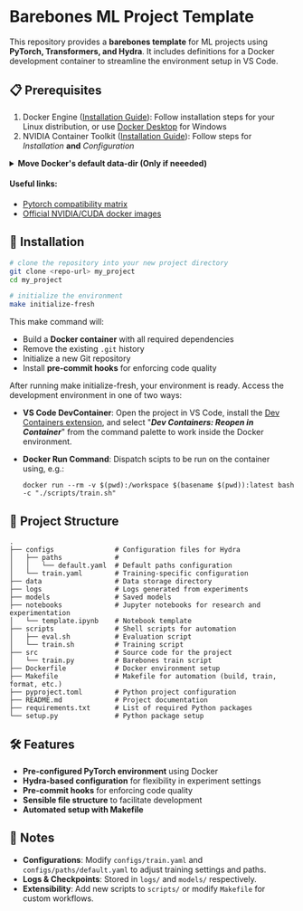 # Barebones ML Project Template

This repository provides a **barebones template** for ML projects using **PyTorch, Transformers, and Hydra**. It includes definitions for a Docker development container to streamline the environment setup in VS Code.

## 📋 Prerequisites

1. Docker Engine ([Installation Guide](https://docs.docker.com/engine/install/)): Follow installation steps for your Linux distribution, or use [Docker Desktop](https://docs.docker.com/desktop/) for Windows
2. NVIDIA Container Toolkit ([Installation Guide](https://docs.nvidia.com/datacenter/cloud-native/container-toolkit/latest/install-guide.html)): Follow steps for *Installation* **and** *Configuration*

<details><summary><b>Move Docker's default data-dir (Only if neeeded)</b><br></summary>

On my system, I have a lot of free space at `/home`, but very little in docker's default directory. Run the following commands to update Docker to store its data in a different directory.

1. Shutdown Docker service

   ```shell
   sudo systemctl stop docker docker.socket
   sudo systemctl status docker
   ```

2. Move data to the new path (if it's not already there)

   ```shell
   sudo mkdir -p /etc/docker
   sudo rsync -avxP /var/lib/docker/ /home/docker/
   echo '{
     "data-root": "/home/docker"
   }' | sudo tee /etc/docker/daemon.json
   ```

3. Restart the Docker services

   ```shell
   sudo systemctl restart docker
   ```

</details>

#### Useful links:

- [Pytorch compatibility matrix](https://github.com/pytorch/pytorch/blob/main/RELEASE.md)
- [Official NVIDIA/CUDA docker images](https://hub.docker.com/r/nvidia/cuda/tags)

## 🚀 Installation

```sh
# clone the repository into your new project directory
git clone <repo-url> my_project
cd my_project

# initialize the environment
make initialize-fresh
```

This make command will:

- Build a **Docker container** with all required dependencies
- Remove the existing `.git` history
- Initialize a new Git repository
- Install **pre-commit hooks** for enforcing code quality

After running make initialize-fresh, your environment is ready. Access the development environment in one of two ways:

- **VS Code DevContainer**: Open the project in VS Code, install the [Dev Containers extension](https://marketplace.visualstudio.com/items?itemName=ms-vscode-remote.remote-containers), and select "***Dev Containers: Reopen in Container***" from the command palette to work inside the Docker environment.

- **Docker Run Command**: Dispatch scipts to be run on the container using, e.g.:

  ```shell
  docker run --rm -v $(pwd):/workspace $(basename $(pwd)):latest bash -c "./scripts/train.sh"
  ```

## 📂 Project Structure

```
.
├── configs               # Configuration files for Hydra
│   ├── paths             #
│   │   └── default.yaml  # Default paths configuration
│   └── train.yaml        # Training-specific configuration
├── data                  # Data storage directory
├── logs                  # Logs generated from experiments
├── models                # Saved models
├── notebooks             # Jupyter notebooks for research and experimentation
│   └── template.ipynb    # Notebook template
├── scripts               # Shell scripts for automation
│   ├── eval.sh           # Evaluation script
│   └── train.sh          # Training script
├── src                   # Source code for the project
│   └── train.py          # Barebones train script
├── Dockerfile            # Docker environment setup
├── Makefile              # Makefile for automation (build, train, format, etc.)
├── pyproject.toml        # Python project configuration
├── README.md             # Project documentation
├── requirements.txt      # List of required Python packages
└── setup.py              # Python package setup
```

## 🛠 Features

- **Pre-configured PyTorch environment** using Docker
- **Hydra-based configuration** for flexibility in experiment settings
- **Pre-commit hooks** for enforcing code quality
- **Sensible file structure** to facilitate development
- **Automated setup with Makefile**

## 📝 Notes

- **Configurations**: Modify `configs/train.yaml` and `configs/paths/default.yaml` to adjust training settings and paths.
- **Logs & Checkpoints**: Stored in `logs/` and `models/` respectively.
- **Extensibility**: Add new scripts to `scripts/` or modify `Makefile` for custom workflows.
